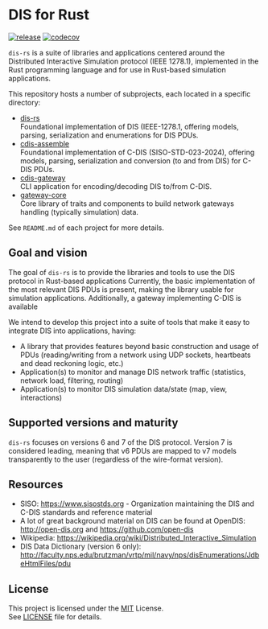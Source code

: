 # DIS for Rust

[![release](https://github.com/zlubsen/dis-rs/actions/workflows/release.yml/badge.svg)](https://github.com/zlubsen/dis-rs/actions/workflows/release.yml)
[![codecov](https://codecov.io/github/zlubsen/dis-rs/graph/badge.svg?token=W40X6L5A0D)](https://codecov.io/github/zlubsen/dis-rs)

`dis-rs` is a suite of libraries and applications centered around the Distributed Interactive Simulation protocol (IEEE
1278.1), implemented in the Rust programming language and for use in Rust-based simulation applications.

This repository hosts a number of subprojects, each located in a specific directory:

- [dis-rs](https://github.com/zlubsen/dis-rs/tree/master/dis-rs)\
  Foundational implementation of DIS (IEEE-1278.1, offering models, parsing, serialization and enumerations for DIS
  PDUs.
- [cdis-assemble](https://github.com/zlubsen/dis-rs/tree/master/cdis-assemble)\
  Foundational implementation of C-DIS (SISO-STD-023-2024), offering models, parsing, serialization and conversion (to
  and from DIS) for C-DIS PDUs.
- [cdis-gateway](https://github.com/zlubsen/dis-rs/tree/master/cdis-gateway)\
  CLI application for encoding/decoding DIS to/from C-DIS.
- [gateway-core](https://github.com/zlubsen/dis-rs/tree/master/gateway-core)\
  Core library of traits and components to build network gateways handling (typically simulation) data.

See `README.md` of each project for more details.

## Goal and vision

The goal of `dis-rs` is to provide the libraries and tools to use the DIS protocol in Rust-based applications
Currently, the basic implementation of the most relevant DIS PDUs is present, making the library usable for simulation
applications.
Additionally, a gateway implementing C-DIS is available

We intend to develop this project into a suite of tools that make it easy to integrate DIS into applications, having:

- A library that provides features beyond basic construction and usage of PDUs (reading/writing from a network using UDP
  sockets, heartbeats and dead reckoning logic, etc.)
- Application(s) to monitor and manage DIS network traffic (statistics, network load, filtering, routing)
- Application(s) to monitor DIS simulation data/state (map, view, interactions)

## Supported versions and maturity

`dis-rs` focuses on versions 6 and 7 of the DIS protocol. Version 7 is considered leading, meaning that v6 PDUs are
mapped to v7 models transparently to the user (regardless of the wire-format version).

## Resources

- SISO: <https://www.sisostds.org> - Organization maintaining the DIS and C-DIS standards and reference material
- A lot of great background material on DIS can be found at OpenDIS: <http://open-dis.org>
  and <https://github.com/open-dis>
- Wikipedia: <https://wikipedia.org/wiki/Distributed_Interactive_Simulation>
- DIS Data Dictionary (version 6
  only): <http://faculty.nps.edu/brutzman/vrtp/mil/navy/nps/disEnumerations/JdbeHtmlFiles/pdu>

## License

This project is licensed under the [MIT](https://opensource.org/licenses/MIT) License. \
See [LICENSE](./LICENSE) file for details.
